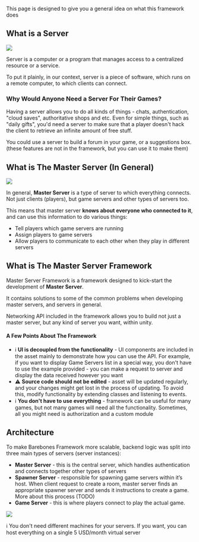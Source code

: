 This page is designed to give you a general idea on what this framework does

## What is a Server

![](http://i.imgur.com/nrphozU.png)

Server is a computer or a program that manages access to a centralized resource or a service. 

To put it plainly, in our context, server is a piece of software, which runs on a remote computer, to which clients can connect.

### Why Would Anyone Need a Server For Their Games?

Having a server allows you to do all kinds of things - chats, authentication, "cloud saves", authoritative shops and etc. Even for simple things, such as "daily gifts", you'd need a server to make sure that a player doesn't hack the client to retrieve an infinite amount of free stuff.

You could use a server to build a forum in your game, or a suggestions box. (these features are not in the framework, but you can use it to make them)

## What is The Master Server (In General)

![](http://i.imgur.com/PW2NHrv.png)

In general, **Master Server** is a type of server to which everything connects. Not just clients (players), but game servers and other types of servers too.

This means that master server **knows about everyone who connected to it**, and can use this information to do various things:

* Tell players which game servers are running
* Assign players to game servers
* Allow players to communicate to each other when they play in different servers

## What is The Master Server Framework

Master Server Framework is a framework designed to kick-start the development of **Master Server**. 

It contains solutions to some of the common problems when developing master servers, and servers in general.

Networking API included in the framework allows you to build not just a master server, but any kind of server you want, within unity.

#### A Few Points About The Framework

* ℹ️ **UI is decoupled from the functionality** - UI components are included in the asset mainly to demonstrate how you can use the API. For example, if you want to display Game Servers list in a special way, you don't have to use the example provided - you can make a request to server and display the data received however you want
* ⚠️ **Source code should not be edited** - asset will be updated regularly, and your changes might get lost in the process of updating. To avoid this, modify functionality by extending classes and listening to events.
* ℹ️ **You don't have to use everything** - framework can be useful for many games, but not many games will need all the functionality. Sometimes, all you might need is authorization and a custom module

## Architecture

To make Barebones Framework more scalable, backend logic was split into three main types of servers (server instances):
* **Master Server** - this is the central server, which handles authentication and connects together other types of servers
* **Spawner Server** - responsible for spawning game servers within it’s host. When client request to create a room, master server finds an appropriate spawner server and sends it instructions to create a game. More about this process (TODO)
* **Game Server** - this is where players connect to play the actual game.

![](http://i.imgur.com/aYM4jqx.png)

:information_source: You don't need different machines for your servers. If you want, you can host everything on a single 5 USD/month virtual server